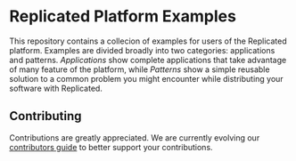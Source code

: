 # Replicated Platform Examples

This repository contains a collecion of examples for users of the Replicated
platform. Examples are divided broadly into two categories: applications and
patterns. _Applications_ show complete applications that take advantage of many
feature of the platform, while _Patterns_ show a simple reusable solution to a
common problem you might encounter while distributing your software with
Replicated.

## Contributing

Contributions are greatly appreciated. We are currently evolving our
[contributors guide](Contributing.md) to better support your contributions.
